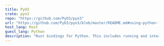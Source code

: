 ```yaml
---
title: PyO3
crate: pyo3
repo: "https://github.com/PyO3/pyo3"
url: "https://github.com/PyO3/pyo3/blob/master/README.md#using-python-from-rust"
host_lang: Rust
guest_lang: Python
description: "Rust bindings for Python. This includes running and interacting with Python code from a Rust binary, as well as writing native Python modules."
---
```

